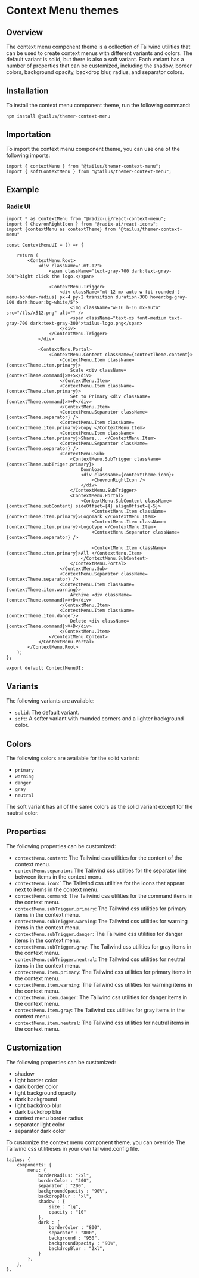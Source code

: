 # Context Menu themes

## Overview

The context menu component theme is a collection of Tailwind utilities that can be used to create context menus with different variants and colors. The default variant is solid, but there is also a soft variant. Each variant has a number of properties that can be customized, including the shadow, border colors, background opacity, backdrop blur, radius, and separator colors.

## Installation

To install the context menu component theme, run the following command:

`npm install @tailus/themer-context-menu`

## Importation

To import the context menu component theme, you can use one of the following imports:

```
import { contextMenu } from "@tailus/themer-context-menu";
import { softContextMenu } from "@tailus/themer-context-menu";
```

## Example

### Radix UI

```
import * as ContextMenu from "@radix-ui/react-context-menu";
import { ChevronRightIcon } from "@radix-ui/react-icons";
import {contextMenu as contextTheme} from "@tailus/themer-context-menu"

const ContextMenuUI = () => {

    return (
        <ContextMenu.Root>
            <div className="-mt-12">
                <span className="text-gray-700 dark:text-gray-300">Right click the logo.</span>

                <ContextMenu.Trigger>
                    <div className="mt-12 mx-auto w-fit rounded-[--menu-border-radius] px-4 py-2 transition duration-300 hover:bg-gray-100 dark:hover:bg-white/5">
                        <img className="w-16 h-16 mx-auto" src="/tls/x512.png" alt="" />
                        <span className="text-xs font-medium text-gray-700 dark:text-gray-300">tailus-logo.png</span>
                    </div>
                </ContextMenu.Trigger>
            </div>

            <ContextMenu.Portal>
                <ContextMenu.Content className={contextTheme.content}>
                    <ContextMenu.Item className={contextTheme.item.primary}>
                        Scale <div className={contextTheme.command}>⌘+S</div>
                    </ContextMenu.Item>
                    <ContextMenu.Item className={contextTheme.item.primary}>
                        Set to Primary <div className={contextTheme.command}>⌘+P</div>
                    </ContextMenu.Item>
                    <ContextMenu.Separator className={contextTheme.separator} />
                    <ContextMenu.Item className={contextTheme.item.primary}>Copy </ContextMenu.Item>
                    <ContextMenu.Item className={contextTheme.item.primary}>Share... </ContextMenu.Item>
                    <ContextMenu.Separator className={contextTheme.separator} />
                    <ContextMenu.Sub>
                        <ContextMenu.SubTrigger className={contextTheme.subTriger.primary}>
                            Download
                            <div className={contextTheme.icon}>
                                <ChevronRightIcon />
                            </div>
                        </ContextMenu.SubTrigger>
                        <ContextMenu.Portal>
                            <ContextMenu.SubContent className={contextTheme.subContent} sideOffset={4} alignOffset={-5}>
                                <ContextMenu.Item className={contextTheme.item.primary}>Logomark </ContextMenu.Item>
                                <ContextMenu.Item className={contextTheme.item.primary}>Logotype </ContextMenu.Item>
                                <ContextMenu.Separator className={contextTheme.separator} />

                                <ContextMenu.Item className={contextTheme.item.primary}>All </ContextMenu.Item>
                            </ContextMenu.SubContent>
                        </ContextMenu.Portal>
                    </ContextMenu.Sub>
                    <ContextMenu.Separator className={contextTheme.separator} />
                    <ContextMenu.Item className={contextTheme.item.warning}>
                        Archive <div className={contextTheme.command}>⌘+D</div>
                    </ContextMenu.Item>
                    <ContextMenu.Item className={contextTheme.item.danger}>
                        Delete <div className={contextTheme.command}>⌘+D</div>
                    </ContextMenu.Item>
                </ContextMenu.Content>
            </ContextMenu.Portal>
        </ContextMenu.Root>
    );
};

export default ContextMenuUI;

```

## Variants

The following variants are available:

-   `solid`: The default variant.
-   `soft`: A softer variant with rounded corners and a lighter background color.

## Colors

The following colors are available for the solid variant:

-   `primary`
-   `warning`
-   `danger`
-   `gray`
-   `neutral`

The soft variant has all of the same colors as the solid variant except for the neutral color.

## Properties

The following properties can be customized:

-   `contextMenu.content`: The Tailwind css utilities for the content of the context menu.
-   `contextMenu.separator`: The Tailwind css utilities for the separator line between items in the context menu.
-   `contextMenu.icon`:` The Tailwind css utilities for the icons that appear next to items in the context menu.
-   `contextMenu.command`: The Tailwind css utilities for the command items in the context menu.
-   `contextMenu.subTrigger.primary`: The Tailwind css utilities for primary items in the context menu.
-   `contextMenu.subTrigger.warning`: The Tailwind css utilities for warning items in the context menu.
-   `contextMenu.subTrigger.danger`: The Tailwind css utilities for danger items in the context menu.
-   `contextMenu.subTrigger.gray`: The Tailwind css utilities for gray items in the context menu.
-   `contextMenu.subTrigger.neutral`: The Tailwind css utilities for neutral items in the context menu.
-   `contextMenu.item.primary`: The Tailwind css utilities for primary items in the context menu.
-   `contextMenu.item.warning`: The Tailwind css utilities for warning items in the context menu.
-   `contextMenu.item.danger`: The Tailwind css utilities for danger items in the context menu.
-   `contextMenu.item.gray`: The Tailwind css utilities for gray items in the context menu.
-   `contextMenu.item.neutral`: The Tailwind css utilities for neutral items in the context menu.

## Customization

The following properties can be customized:

-   shadow
-   light border color
-   dark border color
-   light background opacity
-   dark background
-   light backdrop blur
-   dark backdrop blur
-   context menu border radius
-   separator light color
-   separator dark color

To customize the context menu component theme, you can override The Tailwind css utilitieses in your own tailwind.config file.

```
tailus: {
    components: {
        menu: {
            borderRadius: "2xl",
            borderColor : "200",
            separator : "200",
            backgroundOpacity : "90%",
            backdropBlur : "xl",
            shadow : {
                size : "lg",
                opacity : "10"
            },
            dark : {
                borderColor : "800",
                separator : "800",
                background : "950",
                backgroundOpacity : "90%",
                backdropBlur : "2xl",
            }
        },
    },
},
```
